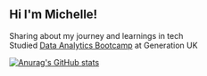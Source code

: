 ## Hi I'm Michelle!

Sharing about my journey and learnings in tech<br/>
Studied [Data Analytics Bootcamp](https://uk.generation.org/programs/data-analytics/) at Generation UK <br/>

[![Anurag's GitHub stats](https://github-readme-stats.vercel.app/apiMichellePuiKa=anuraghazra)](https://github.com/anuraghazra/github-readme-stats)
